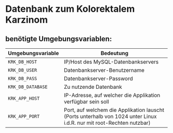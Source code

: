 # Datenbank zum Kolorektalem Karzinom

## benötigte Umgebungsvariablen:

| Umgebungsvariable | Bedeutung                                                                                                            |
| ----------------- | -------------------------------------------------------------------------------------------------------------------- |
| `KRK_DB_HOST`     | IP/Host des MySQL-Datenbankservers                                                                                   |
| `KRK_DB_USER`     | Datenbankserver-Benutzername                                                                                         |
| `KRK_DB_PASS`     | Datenbankserver-Password                                                                                             |
| `KRK_DB_DATABASE` | Zu nutzende Datenbank                                                                                                |
| `KRK_APP_HOST`    | IP-Adresse, auf welcher die Applikation verfügbar sein soll                                                          |
| `KRK_APP_PORT`    | Port, auf welchem die Applikation lauscht (Ports unterhalb von 1024 unter Linux i.d.R. nur mit root-Rechten nutzbar) |

